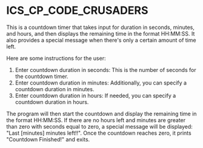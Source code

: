 # ICS_CP_CODE_CRUSADERS

This is a countdown timer that takes input for duration in seconds, minutes, and hours, and then displays the remaining time in the format HH:MM:SS. It also provides a special message when there's only a certain amount of time left.

Here are some instructions for the user:

1. Enter countdown duration in seconds: This is the number of seconds for the countdown timer.
2. Enter countdown duration in minutes: Additionally, you can specify a countdown duration in minutes.
4. Enter countdown duration in hours: If needed, you can specify a countdown duration in hours.

The program will then start the countdown and display the remaining time in the format HH:MM:SS. If there are no hours left and minutes are greater than zero with seconds equal to zero, a special message will be displayed: "Last [minutes] minutes left!!". Once the countdown reaches zero, it prints "Countdown Finished!" and exits.
